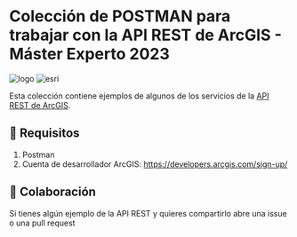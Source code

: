 # Colección de POSTMAN para trabajar con la API REST de ArcGIS - Máster Experto 2023
![logo](https://dashboard.snapcraft.io/site_media/appmedia/2018/11/logo-mark.png)
![esri](https://www.publicgardens.org/sites/default/files/images/partnerships/esri-10GlobeLogo_sRGB_.png)

Esta colección contiene ejemplos de algunos de los servicios de la [API REST de ArcGIS](https://developers.arcgis.com/rest/).

## 📑 Requisitos
1. Postman
2. Cuenta de desarrollador ArcGIS: https://developers.arcgis.com/sign-up/

## 🤝 Colaboración
Si tienes algún ejemplo de la API REST y quieres compartirlo abre una issue o una pull request
